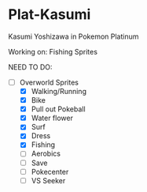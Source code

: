 # Plat-Kasumi
Kasumi Yoshizawa in Pokemon Platinum

Working on: Fishing Sprites

NEED TO DO:
- [ ] Overworld Sprites
  - [x] Walking/Running
  - [x] Bike
  - [x] Pull out Pokeball
  - [x] Water flower
  - [x] Surf
  - [x] Dress
  - [x] Fishing
  - [ ] Aerobics
  - [ ] Save
  - [ ] Pokecenter
  - [ ] VS Seeker
